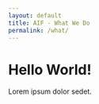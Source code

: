 ```yaml
---
layout: default
title: AIF - What We Do
permalink: /what/
---
```

# Hello World!
Lorem ipsum dolor sedet.
